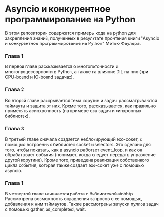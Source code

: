 # Asyncio и конкурентное программирование на Python
В этом репозитории содержатся примеры кода на python для закрепления знаний, полученных в результате прочтения книги 
"Asyncio и конкурентное программирование на Python" Мэтью Фаулера.

### Глава 1
В первой главе рассказывается о многопоточности и многопроцессорности в Python, а также на влияние GIL на них 
(при CPU-bound и IO-bound задачах).

### Глава 2
Во второй главе раскрывается тема корутин и задач, рассматриваются таймауты и защита от них. 
Кроме того, рассказывается, как правильно применять асинхронность (на примере cpu задач и синхронных библиотек).

### Глава 3
В третьей главе сначала создается неблокирующий эхо-сокет, с помощью встроенных библиотек socket и selectors. 
Это сделано для того, чтобы показать, как в asyncio работает event_loop, и как он обрабатывает события 
(понимает, когда следует передать управление другой корутине). 
Кроме того, приведена реализация собственного цикла события, которая также создает эхо-сокет уже с 
помощью asyncio.

### Глава 1
В четвертой главе начинается работа с библиотекой aiohhtp. Рассмотрена возможность оправления запросов с ее помощью, 
добавления к ним таймаутов. Также рассмотрены запуски пуллов задач с помощью gather, as_completed, wait.
